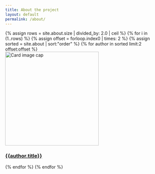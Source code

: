 ```yaml
---
title: About the project
layout: default
permalink: /about/
---
```

<div class="container mb-3">
  <div class="row">
{% assign rows = site.about.size | divided_by: 2.0 | ceil %}
{% for i in (1..rows) %}
{% assign offset = forloop.index0 | times: 2 %}
{% assign sorted = site.about | sort:"order" %}
    {% for author in sorted limit:2 offset:offset %}
    <div class="col-md-4 mb-3">
      <div class="card h-100" >
        <a href="{{site.url}}{{site.baseurl}}{{ author.permalink }}" class="stretched-link">
          <img class="card-img-top square" src="{{site.url}}{{site.baseurl}}{{author.image}}" alt="Card image cap" width="300" height="300"/>
        </a>
        <div class="card-body">
          <h3 class="lead mt-2">
            <a href="{{site.url}}{{site.baseurl}}{{ author.permalink }}" class="stretched-link">{{author.title}}</a>
          </h3>
        </div>
      </div>
    </div>
    {% endfor %}
  {% endfor %}
  </div>
</div>
